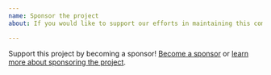 ```yaml
---
name: Sponsor the project
about: If you would like to support our efforts in maintaining this community-driven project!

---
```


Support this project by becoming a sponsor! [Become a sponsor](https://opencollective.com/generator-jhipster) or [learn more about sponsoring the project](https://www.jhipster.tech/sponsors/).
